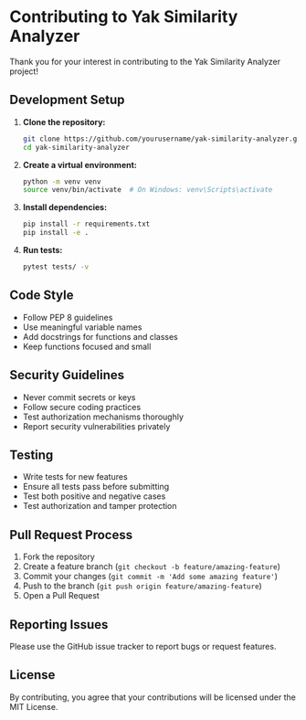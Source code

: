 # Contributing to Yak Similarity Analyzer

Thank you for your interest in contributing to the Yak Similarity Analyzer project!

## Development Setup

1. **Clone the repository:**
   ```bash
   git clone https://github.com/yourusername/yak-similarity-analyzer.git
   cd yak-similarity-analyzer
   ```

2. **Create a virtual environment:**
   ```bash
   python -m venv venv
   source venv/bin/activate  # On Windows: venv\Scripts\activate
   ```

3. **Install dependencies:**
   ```bash
   pip install -r requirements.txt
   pip install -e .
   ```

4. **Run tests:**
   ```bash
   pytest tests/ -v
   ```

## Code Style

- Follow PEP 8 guidelines
- Use meaningful variable names
- Add docstrings for functions and classes
- Keep functions focused and small

## Security Guidelines

- Never commit secrets or keys
- Follow secure coding practices
- Test authorization mechanisms thoroughly
- Report security vulnerabilities privately

## Testing

- Write tests for new features
- Ensure all tests pass before submitting
- Test both positive and negative cases
- Test authorization and tamper protection

## Pull Request Process

1. Fork the repository
2. Create a feature branch (`git checkout -b feature/amazing-feature`)
3. Commit your changes (`git commit -m 'Add some amazing feature'`)
4. Push to the branch (`git push origin feature/amazing-feature`)
5. Open a Pull Request

## Reporting Issues

Please use the GitHub issue tracker to report bugs or request features.

## License

By contributing, you agree that your contributions will be licensed under the MIT License.